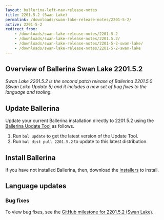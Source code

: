 ```yaml
---
layout: ballerina-left-nav-release-notes
title: 2201.5.2 (Swan Lake) 
permalink: /downloads/swan-lake-release-notes/2201-5-2/
active: 2201-5-2
redirect_from: 
    - /downloads/swan-lake-release-notes/2201-5-2
    - /downloads/swan-lake-release-notes/2201.5.2/
    - /downloads/swan-lake-release-notes/2201-5-2-swan-lake/
    - /downloads/swan-lake-release-notes/2201-5-2-swan-lake
---
```


## Overview of Ballerina Swan Lake 2201.5.2

<em>Swan Lake 2201.5.2 is the second patch release of Ballerina 2201.5.0 (Swan Lake Update 5) and it includes a new set of bug fixes to the language and tooling.</em>

## Update Ballerina

Update your current Ballerina installation directly to 2201.5.2 using the [Ballerina Update Tool](/learn/update-tool/) as follows.

1. Run `bal update` to get the latest version of the Update Tool.
2. Run `bal dist pull 2201.5.2` to update to this latest distribution.

## Install Ballerina

If you have not installed Ballerina, then, download the [installers](/downloads/#swanlake) to install.

## Language updates

### Bug fixes

To view bug fixes, see the [GitHub milestone for 2201.5.2 (Swan Lake)](https://github.com/ballerina-platform/ballerina-lang/issues?q=is%3Aissue+milestone%3A2201.5.2+label%3AType%2FBug+is%3Aclosed).
